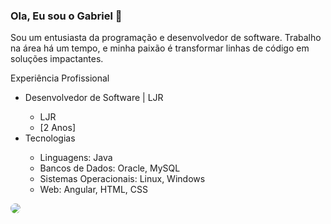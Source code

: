 ### Ola, Eu sou o Gabriel 👋
Sou um entusiasta da programação e desenvolvedor de software. Trabalho na área há um tempo, e minha paixão é transformar linhas de código em soluções impactantes.

Experiência Profissional
<ul>
  <li>Desenvolvedor de Software | LJR</li>
    <ul>
      <li>LJR</li>
      <li>[2 Anos]</li>
    </ul>
  <li>Tecnologias</li>
  <ul>
    <li>Linguagens: Java</li>
    <li>Bancos de Dados: Oracle, MySQL</li>
    <li>Sistemas Operacionais: Linux, Windows</li>
    <li>Web: Angular, HTML, CSS</li>
  </ul>
</ul>
<a href="https://www.linkedin.com/in/gabriel-amaral-4aaa89215/"><img style="border-radius: 10px;" src="https://img.shields.io/badge/LinkedIn-0077B5?style=for-the-badge&logo=linkedin&logoColor=white"/></a>
